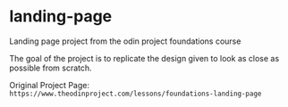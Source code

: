 # landing-page

Landing page project from the odin project foundations course

The goal of the project is to replicate the design given to look as close as possible from scratch.

Original Project Page: `https://www.theodinproject.com/lessons/foundations-landing-page`
